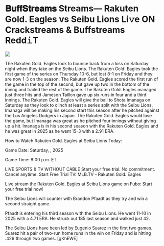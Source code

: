 # 𝐁𝐮𝐟𝐟𝐒𝐭𝐫𝐞𝐚𝐦𝐬 Streams— Rakuten Gold. Eagles vs Seibu Lions Li𝚟e ON Crackstreams & Buffstreams Redd𝚒T  
  
  
[![](https://i.imgur.com/qSNzIqt.png)](https://movie.rssnews.media/yxPlTUhxm.php)  
  
The Rakuten Gold. Eagles look to bounce back from a loss on Saturday night when they take on the Seibu Lions. The Rakuten Gold. Eagles took the first game of the series on Thursday 10-6, but lost 8-1 on Friday and they are now 1-3 on the season. The Rakuten Gold. Eagles scored the first run of the game in the top of the second, but gave up two in the bottom of the inning and trailed the rest of the game. The Rakuten Gold. Eagles managed just three hits and Jameson Taillon gave up six runs in four and a third innings. The Rakuten Gold. Eagles will give the ball to Shota Imanaga on Saturday as they look to clinch at least a series split with the Seibu Lions. Imanaga will be making his second start this season after he pitched against the Los Angeles Dodgers in Japan. The Rakuten Gold. Eagles would lose the game, but Imanaga was great as he pitched four innings without giving up a hit. Imanaga is in his second season with the Rakuten Gold. Eagles and he was great in 2025 as he went 15-3 with a 2.91 ERA.

How to Watch Rakuten Gold. Eagles at Seibu Lions Today:

Game Date: Saturday, , 2025

Game Time: 8:00 p.m. ET

LIVE SPORTS & TV WITHOUT CABLE
Start your free trial. No commitment. Cancel anytime.
Start Free Trial
TV: MLB.TV – Rakuten Gold. Eagles

Live stream the Rakuten Gold. Eagles at Seibu Lions game on Fubo: Start your free trial now!

The Seibu Lions will counter with Brandon Pfaadt as they try and win a second straight game.

Pfaadt is entering his third season with the Seibu Lions. He went 11-10 in 2025 with a 4.71 ERA. He struck out 185 last season and walked just 42.

The Seibu Lions have been led by Eugenio Suarez in the first two games. Suarez hit a pair of two-run home runs in the win on Friday and is hitting .429 through two games. [gKhEWE]